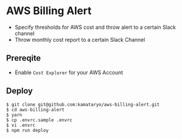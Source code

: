 # AWS Billing Alert

- Specify thresholds for AWS cost and throw alert to a certain Slack channel
- Throw monthly cost report to a certain Slack Channel

## Prereqite

- Enable `Cost Explorer` for your AWS Account

## Deploy

```shell
$ git clone git@github.com:kamataryo/aws-billing-alert.git
$ cd aws-billing-alert
$ yarn
$ cp .envrc.sample .envrc
$ vi .envrc
$ npm run deploy
```
